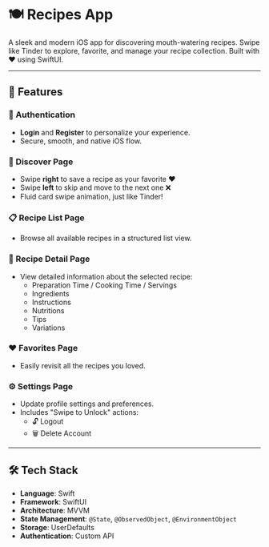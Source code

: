 # 🍽️ Recipes App

A sleek and modern iOS app for discovering mouth-watering recipes. Swipe like Tinder to explore, favorite, and manage your recipe collection. Built with ❤️ using SwiftUI.

---

## 📲 Features

### 🔐 Authentication
- **Login** and **Register** to personalize your experience.
- Secure, smooth, and native iOS flow.

### 🎴 Discover Page
- Swipe **right** to save a recipe as your favorite ❤️
- Swipe **left** to skip and move to the next one ❌
- Fluid card swipe animation, just like Tinder!

### 📋 Recipe List Page
- Browse all available recipes in a structured list view.

### 📖 Recipe Detail Page
- View detailed information about the selected recipe:
  - Preparation Time / Cooking Time / Servings
  - Ingredients
  - Instructions
  - Nutritions
  - Tips
  - Variations

### ❤️ Favorites Page
- Easily revisit all the recipes you loved.

### ⚙️ Settings Page
- Update profile settings and preferences.
- Includes "Swipe to Unlock" actions:
  - 🔓 Logout
  - 🗑️ Delete Account

---

## 🛠️ Tech Stack

- **Language**: Swift
- **Framework**: SwiftUI
- **Architecture**: MVVM
- **State Management**: `@State`, `@ObservedObject`, `@EnvironmentObject`
- **Storage**: UserDefaults
- **Authentication**: Custom API
